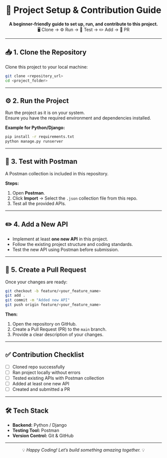<h1 align="center">🚀 Project Setup & Contribution Guide</h1>

<p align="center">
  <b>A beginner-friendly guide to set up, run, and contribute to this project.</b> <br>
  🖥️ Clone → ⚙️ Run → 🧪 Test → ✏️ Add → 🔄 PR
</p>

---

## 📥 1. Clone the Repository
Clone this project to your local machine:
```bash
git clone <repository_url>
cd <project_folder>
```

---

## ⚙️ 2. Run the Project
Run the project as it is on your system.  
Ensure you have the required environment and dependencies installed.

**Example for Python/Django:**
```bash
pip install -r requirements.txt
python manage.py runserver
```

---

## 🧪 3. Test with Postman
A Postman collection is included in this repository.  

**Steps:**
1. Open **Postman**.
2. Click **Import** → Select the `.json` collection file from this repo.
3. Test all the provided APIs.

---

## ✏️ 4. Add a New API
- Implement at least **one new API** in this project.
- Follow the existing project structure and coding standards.
- Test the new API using Postman before submission.

---

## 🔄 5. Create a Pull Request
Once your changes are ready:
```bash
git checkout -b feature/<your_feature_name>
git add .
git commit -m "Added new API"
git push origin feature/<your_feature_name>
```

**Then:**
1. Open the repository on GitHub.
2. Create a Pull Request (PR) to the `main` branch.
3. Provide a clear description of your changes.

---

## ✅ Contribution Checklist
- [ ] Cloned repo successfully  
- [ ] Ran project locally without errors  
- [ ] Tested existing APIs with Postman collection  
- [ ] Added at least one new API  
- [ ] Created and submitted a PR  

---

## 🛠️ Tech Stack
- **Backend:** Python / Django  
- **Testing Tool:** Postman  
- **Version Control:** Git & GitHub  

---

<p align="center">
  💡 <i>Happy Coding! Let’s build something amazing together.</i> 💡
</p>
